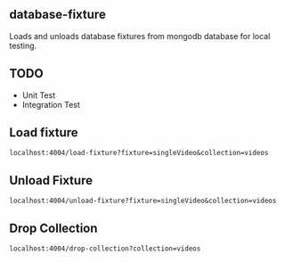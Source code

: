 ## database-fixture
Loads and unloads database fixtures from mongodb database for local testing.

## TODO
* Unit Test
* Integration Test

## Load fixture
`localhost:4004/load-fixture?fixture=singleVideo&collection=videos`

## Unload Fixture
`localhost:4004/unload-fixture?fixture=singleVideo&collection=videos`

## Drop Collection
`localhost:4004/drop-collection?collection=videos`